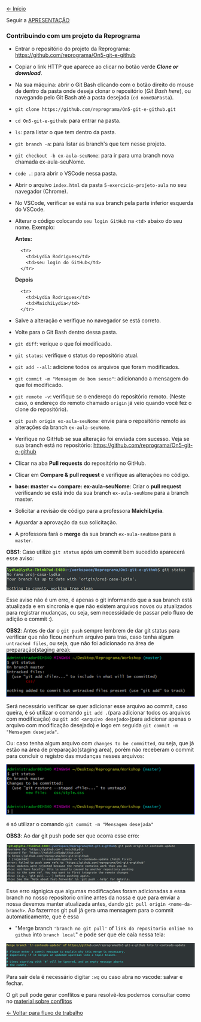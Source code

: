 [<- Início](../../../README.md)


Seguir a <a href="https://docs.google.com/presentation/d/1pRanz7839_C3YdbIh9DT30giR-WrDWwxGEzkj3QXKuc/edit?usp=sharing" target="_blank">APRESENTAÇÃO</a>

### Contribuindo com um projeto da Reprograma
- Entrar o repositório do projeto da Reprograma: https://github.com/reprograma/On5-git-e-github
- Copiar o link HTTP que aparece ao clicar no botão verde ***Clone or download***.
- Na sua máquina: abrir o Git Bash clicando com o botão direito do mouse de dentro da pasta onde deseja clonar o repositório (*Git Bash here*), ou navegando pelo Git Bash até a pasta desejada (`cd nomeDaPasta`).
- `git clone https://github.com/reprograma/On5-git-e-github.git`
- `cd On5-git-e-github`: para entrar na pasta.
- `ls`: para listar o que tem dentro da pasta.
- `git branch -a`: para listar as branch's que tem nesse projeto.
- `git checkout -b ex-aula-seuNome`: para ir para uma branch nova chamada ex-aula-seuNome.
- `code .`: para abrir o VSCode nessa pasta.
- Abrir o arquivo `index.html` da pasta `5-exercicio-projeto-aula` no seu navegador (Chrome).
- No VSCode, verificar se está na sua branch pela parte inferior esquerda do VSCode.
- Alterar o código colocando `seu login GitHub` na `<td>` abaixo do seu nome.
  Exemplo:

  **Antes:**
    ```
      <tr>
        <td>Lydia Rodrigues</td>
        <td>seu login do GitHub</td>
      </tr>
    ```

  **Depois**
    ```
      <tr>
        <td>Lydia Rodrigues</td>
        <td>MaichiLydia</td>
      </tr>
    ```
- Salve a alteração e verifique no navegador se está correto.
- Volte para o Git Bash dentro dessa pasta.
- `git diff`: verique o que foi modificado.
- `git status`: verifique o status do repositório atual.
- `git add --all`: adicione todos os arquivos que foram modificados.
- `git commit -m "Mensagem de bom senso"`: adicionando a mensagem do que foi modificado.
- `git remote -v`: verifique se o endereço do repositório remoto. (Neste caso, o endereço do remoto chamado `origin` já veio quando você fez o clone do repositório).
- `git push origin ex-aula-seuNome`: envie para o repositório remoto as alterações da branch `ex-aula-seuNome`.
- Verifique no GitHub se sua alteração foi enviada com sucesso. Veja se sua branch está no repositório: https://github.com/reprograma/On5-git-e-github
- Clicar na aba **Pull requests** do repositório no GitHub.
- Clicar em **Compare & pull request** e verifique as alterações no código.
- **base: master <= compare: ex-aula-seuNome**: Criar o **pull request** verificando se está indo da sua branch `ex-aula-seuNome` para a branch master.
- Solicitar a revisão de código para a professora **MaichiLydia**.
- Aguardar a aprovação da sua solicitação.
- A professora fará o **merge** da sua branch `ex-aula-seuNome` para a `master`.

**OBS1**: Caso utilize `git status` após um commit bem sucedido aparecerá esse aviso:

<img src="../imgs/github/git_status_pos_commit.png" alt="Tela com o git status resultando em `Your branch is up to date with origin/proj-casa-lydia` que quer dizer que não existem arquivos novos ou atualizados para registrar mudanças" />

Esse aviso não é um erro, é apenas o git informando que a sua branch está atualizada e em sincronia e que não existem arquivos novos ou atualizados para registrar mudanças, ou seja, sem necessidade de passar pelo fluxo de adição e commit :).

**OBS2**: Antes de dar o `git push` sempre lembrem de dar git status para verificar que não ficou nenhum arquivo para tras, caso tenha algum `untracked files`, ou seja, que não foi adicionado na área de preparação(staging area):
<img src="../imgs/github/git_status_sem_add.png" alt="Tela com o git status resultando em untracked files, arquivos que não passaram pelo git add" />

Será necessário verificar se quer adicionar esse arquivo ao commit, caso queira, é só utilizar o comando `git add .`(para adicionar todos os arquivos com modificação) ou `git add <arquivo desejado>`(para adicionar apenas o arquivo com modificação desejado) e logo em seguida `git commit -m "Mensagem desejada"`.

Ou:
caso tenha algum arquivo com `changes to be committed`, ou seja, que já estão na área de preparação(staging area), porém não receberam o commit para concluir o registro das mudanças nesses arquivos:

<img src="../imgs/github/git_status.png" alt="Logo do git" />

é só utilizar o comando `git commit -m "Mensagem desejada"`

**OBS3**: Ao dar git push pode ser que ocorra esse erro:

<img src="../imgs/github/git_push.png" alt="Tela com o git push dando erro, aqui diz `updates were rejected because the remote contains work that you do not have locally, this is usually caused but another repository pushing to the same ref. You may want to first integrate the remote changes(git pull ...) before pushing again` que signigica que algumas modificações foram adicionadas ao nosso repositorio online antes da nossa e que para enviar a nossa devemos manter atualizada antes, dando git pull" />

Esse erro signigica que algumas modificações foram adicionadas a essa branch no nosso repositorio online antes da nossa e que para enviar a nossa devemos manter atualizada antes, dando `git pull origin <nome-da-branch>`.
Ao fazermos git pull já gera uma mensagem para o commit automaticamente, que é essa
- "Merge branch `'branch no git pull'` of `link do repositorio online no github` into `branch local`" e pode ser que ele caía nessa tela:
<img src="../imgs/github/pull-commit.png" alt="Tela com o commit" />

Para sair dela é necessário digitar `:wq` ou caso abra no vscode: salvar e fechar.

O git pull pode gerar conflitos e para resolvê-los podemos consultar como no [material sobre conflitos](../8-exercicio-conflito/README.md)


[<- Voltar para fluxo de trabalho](../../sobre-fluxo-de-trabalho.md)
